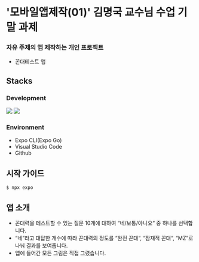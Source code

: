 # '모바일앱제작(01)' 김명국 교수님 수업 기말 과제
### 자유 주제의 앱  제작하는 개인 프로젝트
- 꼰대테스트 앱

## Stacks
### Development
<div>
<img src="https://img.shields.io/badge/javascript-007396?style=flat-square&logo=javascript&logoColor=white">
  <img src="https://img.shields.io/badge/ReactNative-Yellow?style=flat-square&logo=reactNative&logoColor=black">
</div>    

### Environment
- Expo CLI(Expo Go)
- Visual Studio Code
- Github

## 시작 가이드
```
$ npx expo
```

## 앱 소개
- 꼰대력을 테스트할 수 있는 질문 10개에 대하여 “네/보통/아니요“ 중 하나를 선택합니다.
- “네”라고 대답한 개수에 따라 꼰대력의 정도를 “완전 꼰대“, “잠재적 꼰대“, “MZ”로 나눠 결과를 보여줍니다.
- 앱에 들어간 모든 그림은 직접 그렸습니다.


